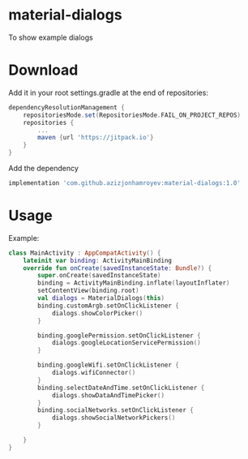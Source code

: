 # material-dialogs
To show example dialogs
# Download

Add it in your root settings.gradle at the end of repositories:
```gradle
dependencyResolutionManagement {
    repositoriesMode.set(RepositoriesMode.FAIL_ON_PROJECT_REPOS)
    repositories {
        ...
        maven {url 'https://jitpack.io'}
    }
}
```
Add the dependency
```gradle
implementation 'com.github.azizjonhamroyev:material-dialogs:1.0'
```
# Usage
Example:
```kotlin
class MainActivity : AppCompatActivity() {
    lateinit var binding: ActivityMainBinding
    override fun onCreate(savedInstanceState: Bundle?) {
        super.onCreate(savedInstanceState)
        binding = ActivityMainBinding.inflate(layoutInflater)
        setContentView(binding.root)
        val dialogs = MaterialDialogs(this)
        binding.customArgb.setOnClickListener {
            dialogs.showColorPicker()
        }

        binding.googlePermission.setOnClickListener {
            dialogs.googleLocationServicePermission()
        }

        binding.googleWifi.setOnClickListener {
            dialogs.wifiConnector()
        }
        binding.selectDateAndTime.setOnClickListener {
            dialogs.showDataAndTimePicker()
        }
        binding.socialNetworks.setOnClickListener {
            dialogs.showSocialNetworkPickers()
        }

    }
}
```


